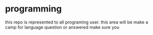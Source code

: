 # programming
this repo is represented to all programing user.
this area will be make a camp for language question or answered
make sure you
